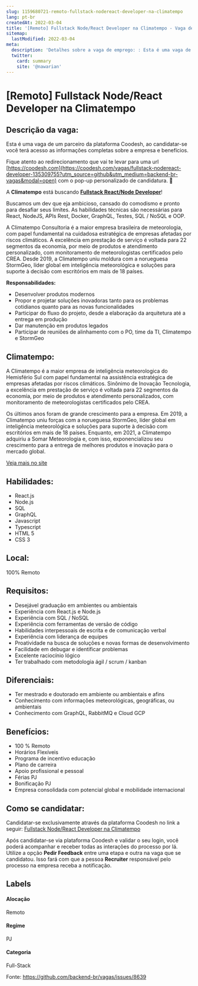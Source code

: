 ```yaml
---
slug: 1159680721-remoto-fullstack-nodereact-developer-na-climatempo
lang: pt-br
createdAt: 2022-03-04
title: '[Remoto] Fullstack Node/React Developer na Climatempo - Vaga de Emprego'
sitemap:
  lastModified: 2022-03-04
meta:
  description: 'Detalhes sobre a vaga de emprego: : Esta é uma vaga de um parceiro da plataforma Coodesh, ao candidatar-se você terá acesso as informações completas sobre a empresa e benefícios.  Fique atento ao redirecionamento que vai te levar para uma url [https://coodesh.com](https://coodesh.com/vagas/fullstack-nodereact-developer-135309755?utm_source=github&utm_medium=backend-br-vagas&modal=open) com o pop-up personalizado de candidatura. 👋 <p>A <strong>Climatempo</strong> está buscando <strong><ins>Fullstack React/Node Developer</ins></strong>!</p> <p>Buscamos um dev que eja ambicioso, cansado do comodismo e pronto para desafiar seus limites. As habilidades técnicas são necessárias para React, NodeJS, APIs Rest, Docker, GraphQL, Testes, SQL / NoSQL e OOP.</p> <p>A Climatempo Consultoria é a maior empresa brasileira de meteorologia, com papel fundamental na cuidadosa estratégica de empresas afetadas por riscos climáticos. A excelência em prestação de serviço é voltada para 22 segmentos da economia, por meio de produtos e atendimento personalizado, com monitoramento de meteorologistas certificados pelo CREA. Desde 2019, a Climatempo uniu moldura com a norueguesa StormGeo, líder global em inteligência meteorológica e soluções para suporte à decisão com escritórios em mais de 18 países.</p> <p><strong>Responsabilidades:</strong></p> <ul> <li>Desenvolver produtos modernos</li> <li>Propor e projetar soluções inovadoras tanto para os problemas cotidianos quanto para as novas funcionalidades</li> <li>Participar do fluxo do projeto, desde a elaboração da arquitetura até a entrega em produção</li> <li>Dar manutenção em produtos legados</li> <li>Participar de reuniões de alinhamento com o PO, time da TI, Climatempo e StormGeo</li> </ul>'
  twitter:
    card: summary
    site: '@nawarian'
---
```


# [Remoto] Fullstack Node/React Developer na Climatempo

## Descrição da vaga: 
Esta é uma vaga de um parceiro da plataforma Coodesh, ao candidatar-se você terá acesso as informações completas sobre a empresa e benefícios.


Fique atento ao redirecionamento que vai te levar para uma url [https://coodesh.com](https://coodesh.com/vagas/fullstack-nodereact-developer-135309755?utm_source=github&utm_medium=backend-br-vagas&modal=open) com o pop-up personalizado de candidatura. 👋
<p>A <strong>Climatempo</strong> está buscando <strong><ins>Fullstack React/Node Developer</ins></strong>!</p>
<p>Buscamos um dev que eja ambicioso, cansado do comodismo e pronto para desafiar seus limites. As habilidades técnicas são necessárias para React, NodeJS, APIs Rest, Docker, GraphQL, Testes, SQL / NoSQL e OOP.</p>
<p>A Climatempo Consultoria é a maior empresa brasileira de meteorologia, com papel fundamental na cuidadosa estratégica de empresas afetadas por riscos climáticos. A excelência em prestação de serviço é voltada para 22 segmentos da economia, por meio de produtos e atendimento personalizado, com monitoramento de meteorologistas certificados pelo CREA. Desde 2019, a Climatempo uniu moldura com a norueguesa StormGeo, líder global em inteligência meteorológica e soluções para suporte à decisão com escritórios em mais de 18 países.</p>
<p><strong>Responsabilidades:</strong></p>
<ul>
<li>Desenvolver produtos modernos</li>
<li>Propor e projetar soluções inovadoras tanto para os problemas cotidianos quanto para as novas funcionalidades</li>
<li>Participar do fluxo do projeto, desde a elaboração da arquitetura até a entrega em produção</li>
<li>Dar manutenção em produtos legados</li>
<li>Participar de reuniões de alinhamento com o PO, time da TI, Climatempo e StormGeo</li>
</ul>

## Climatempo: 
 <p>A Climatempo é a maior empresa de inteligência meteorologica do Hemisfério Sul com papel fundamental na assistência estratégica de empresas afetadas por riscos climáticos. Sinônimo de Inovação Tecnologia, a excelência em prestação de serviço é voltada para 22 segmentos da economia, por meio de produtos e atendimento personalizados, com monitoramento de meteorologistas certificados pelo CREA.&nbsp;</p>
<p>Os últimos anos foram de grande crescimento para a empresa. Em 2019, a Climatempo uniu forças com a norueguesa StormGeo, líder global em inteligência meteorológica e soluções para suporte à decisão com escritórios em mais de 18 países. Enquanto, em 2021, a Climatempo adquiriu a Somar Meteorologia e, com isso, exponencializou seu crescimento para a entrega de melhores produtos e inovação para o mercado global.&nbsp;</p><a href='https://coodesh.com/empresas/climatempo'>Veja mais no site</a>

 ## Habilidades: 
 - React.js 
- Node.js 
- SQL 
- GraphQL 
- Javascript 
- Typescript 
- HTML 5 
- CSS 3
## Local: 
 100% Remoto
## Requisitos: 
 - Desejável graduação em ambientes ou ambientais 
- Experiência com React.js e Node.js 
- Experiência com SQL / NoSQL 
- Experiência com ferramentas de versão de código 
- Habilidades interpessoais de escrita e de comunicação verbal 
- Experiência com liderança de equipes 
- Proatividade na busca de soluções e novas formas de desenvolvimento 
- Facilidade em debugar e identificar problemas 
- Excelente raciocínio lógico 
- Ter trabalhado com metodologia ágil / scrum / kanban
## Diferenciais: 
 - Ter mestrado e doutorado em ambiente ou ambientais e afins 
- Conhecimento com informações meteorológicas, geográficas, ou ambientais 
- Conhecimento com GraphQL, RabbitMQ e Cloud GCP
## Benefícios: 
 - 100 % Remoto 
- Horários Flexíveis 
- Programa de incentivo educação 
- Plano de carreira 
- Apoio profissional e pessoal 
- Férias PJ 
- Bonificação PJ 
- Empresa consolidada com potencial global e mobilidade internacional
## Como se candidatar:
Candidatar-se exclusivamente através da plataforma Coodesh no link a seguir: [Fullstack Node/React Developer na Climatempo](https://coodesh.com/vagas/fullstack-nodereact-developer-135309755?utm_source=github&utm_medium=backend-br-vagas&modal=open)


Após candidatar-se via plataforma Coodesh e validar o seu login, você poderá acompanhar e receber todas as interações do processo por lá. Utilize a opção **Pedir Feedback** entre uma etapa e outra na vaga que se candidatou. Isso fará com que a pessoa **Recruiter** responsável pelo processo na empresa receba a notificação.
## Labels
#### Alocação
Remoto
#### Regime
PJ
#### Categoria
Full-Stack

Fonte: https://github.com/backend-br/vagas/issues/8639